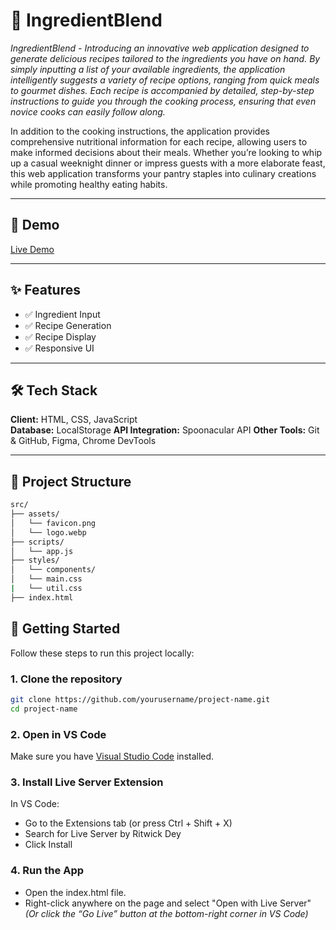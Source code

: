 # 🚀 IngredientBlend

_IngredientBlend - Introducing an innovative web application designed to generate delicious recipes tailored to the ingredients you have on hand. By simply inputting a list of your available ingredients, the application intelligently suggests a variety of recipe options, ranging from quick meals to gourmet dishes. Each recipe is accompanied by detailed, step-by-step instructions to guide you through the cooking process, ensuring that even novice cooks can easily follow along._

In addition to the cooking instructions, the application provides comprehensive nutritional information for each recipe, allowing users to make informed decisions about their meals. Whether you’re looking to whip up a casual weeknight dinner or impress guests with a more elaborate feast, this web application transforms your pantry staples into culinary creations while promoting healthy eating habits.

---

## 📸 Demo

[Live Demo](https://ingredient-blend.vercel.app/)

---

## ✨ Features

- ✅ Ingredient Input
- ✅ Recipe Generation
- ✅ Recipe Display
- ✅ Responsive UI

---

## 🛠 Tech Stack

**Client:** HTML, CSS, JavaScript   
**Database:** LocalStorage
**API Integration:** Spoonacular API 
**Other Tools:** Git & GitHub, Figma, Chrome DevTools

---

## 📂 Project Structure

```bash
src/
├── assets/
│   └── favicon.png
│   └── logo.webp
├── scripts/
│   └── app.js
├── styles/
│   └── components/
│   └── main.css
|   └── util.css
├── index.html
```
## 🚀 Getting Started
Follow these steps to run this project locally:

### 1. Clone the repository
```bash
git clone https://github.com/yourusername/project-name.git
cd project-name
```

### 2. Open in VS Code
Make sure you have [Visual Studio Code](https://code.visualstudio.com/download) installed.

### 3. Install Live Server Extension
In VS Code:

- Go to the Extensions tab (or press Ctrl + Shift + X)
- Search for Live Server by Ritwick Dey
- Click Install

### 4. Run the App
   
- Open the index.html file.
- Right-click anywhere on the page and select "Open with Live Server"
  _(Or click the “Go Live” button at the bottom-right corner in VS Code)_


